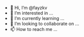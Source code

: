 - 👋 Hi, I’m @fayzkv
- 👀 I’m interested in ...
- 🌱 I’m currently learning ...
- 💞️ I’m looking to collaborate on ...
- 📫 How to reach me ...

<!---
fayzkv/fayzkv is a ✨ special ✨ repository because its `README.md` (this file) appears on your GitHub profile.
You can click the Preview link to take a look at your changes.
--->
